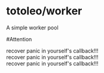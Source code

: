 # totoleo/worker
A simple worker pool

#Attention

recover panic in yourself's callback!!!   
recover panic in yourself's callback!!!   
recover panic in yourself's callback!!!  